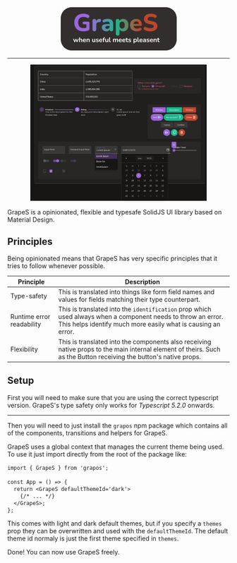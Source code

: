 <p align="center">
  <img
    src="./readme header.png"
    alt="header"
  />
</p>

---

<p align="center">
  <img 
    src="https://raw.githubusercontent.com/gabrielmfern/GrapeS/master/Components%20showcase.png" 
    width="400px" 
    alt="components showcase"
  />
</p>

GrapeS is a opinionated, flexible and typesafe SolidJS UI library based on Material Design.

## Principles

Being opinionated means that GrapeS has very specific principles that it tries to follow
whenever possible.

| Principle | Description |
| ----------- | ----------------------- |
| Type-safety | This is translated into things like form field names and values for fields matching their type counterpart. |
| Runtime error readability | This is translated into the `identification` prop which used always when a component needs to throw an error. This helps identify much more easily what is causing an error. |
| Flexibility | This is translated into the components also receiving native props to the main internal element of theirs. Such as the Button receiving the button's native props. |

## Setup

First you will need to make sure that you are using the correct typescript version.
GrapeS's type safety only works for *Typescript 5.2.0* onwards.

---

Then you will need to just install the `grapos` npm package which contains
all of the components, transitions and helpers for GrapeS.

GrapeS uses a global context that manages the current theme
being used. To use it just import directly from the root of the package like:

```tsx
import { GrapeS } from 'grapos';

const App = () => {
  return <GrapeS defaultThemeId='dark'>
    {/* ... */}
  </GrapeS>;
};
```

This comes with light and dark default themes, but if you specify a `themes` 
prop they can be overwritten and used with the `defaultThemeId`.
The default theme id normaly is just the first theme specified in `themes`.

Done! You can now use GrapeS freely.
